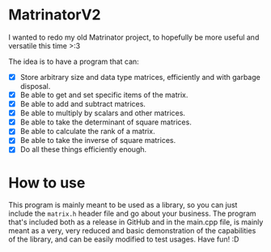# MatrinatorV2
I wanted to redo my old Matrinator project, to hopefully be more useful and versatile this time >:3

The idea is to have a program that can:
- [x] Store arbitrary size and data type matrices, efficiently and with garbage disposal.
- [x] Be able to get and set specific items of the matrix.
- [x] Be able to add and subtract matrices.
- [x] Be able to multiply by scalars and other matrices.
- [x] Be able to take the determinant of square matrices.
- [x] Be able to calculate the rank of a matrix.
- [x] Be able to take the inverse of square matrices.
- [x] Do all these things efficiently enough.

# How to use
This program is mainly meant to be used as a library, so you can just include the `matrix.h` header file and go about
your business. The program that's included both as a release in GitHub and in the main.cpp file, is mainly meant as a
very, very reduced and basic demonstration of the capabilities of the library, and can be easily modified to test
usages. Have fun! :D